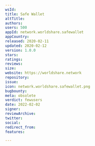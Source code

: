 ```yaml
---
wsId: 
title: Safe Wallet
altTitle: 
authors: 
users: 500
appId: network.worldshare.safewallet
appCountry: 
released: 2020-02-11
updated: 2020-02-12
version: 1.0.0
stars: 
ratings: 
reviews: 
size: 
website: https://worldshare.network
repository: 
issue: 
icon: network.worldshare.safewallet.png
bugbounty: 
meta: obsolete
verdict: fewusers
date: 2022-02-02
signer: 
reviewArchive: 
twitter: 
social: 
redirect_from: 
features: 

---
```



